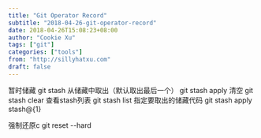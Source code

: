 ```yaml
---
title: "Git Operator Record"
subtitle: "2018-04-26-git-operator-record"
date: 2018-04-26T15:08:23+08:00
author: "Cookie Xu"
tags: ["git"]
categories: ["tools"]
from: "http://sillyhatxu.com"
draft: false
---
```


暂时储藏
git stash
从储藏中取出（默认取出最后一个）
git stash apply
清空
git stash clear
查看stash列表
git stash list
指定要取出的储藏代码
git stash apply stash@{1}
 
强制还原c
git reset --hard
